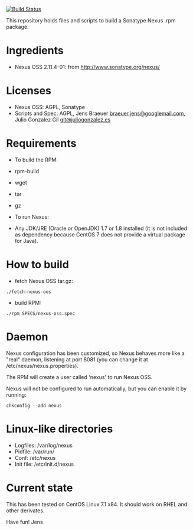 [![Build Status](https://jenkins-juliogonzalez.rhcloud.com/job/nexus-oss-rpm-build/badge/icon)](https://jenkins-juliogonzalez.rhcloud.com/job/nexus-oss-rpm-build/)

This repository holds files and scripts to build a Sonatype Nexus .rpm
package.

# Ingredients

- Nexus OSS 2.11.4-01: from http://www.sonatype.org/nexus/

# Licenses

- Nexus OSS: AGPL, Sonatype
- Scripts and Spec: AGPL, Jens Braeuer <braeuer.jens@googlemail.com>,
  Julio Gonzalez Gil <git@juliogonzalez.es>

# Requirements

- To build the RPM:
 - rpm-build
 - wget
 - tar
 - gz

- To run Nexus:
 - Any JDK/JRE (Oracle or OpenJDK) 1.7 or 1.8 installed
   (it is not included as dependency because CentOS 7 does not provide
   a virtual package for Java).

# How to build

- fetch Nexus OSS tar.gz:
```
./fetch-nexus-oos
```
- build RPM:
```
./rpm SPECS/nexus-oss.spec
```

# Daemon

Nexus configuration has been customized, so Nexus behaves more like a
"real" daemon, listening at port 8081 (you can change it at
/etc/nexus/nexus.properties).

The RPM will create a user called 'nexus' to run Nexus OSS.

Nexus will not be configured to run automatically, but you can enable
it by running:

```
chkconfig --add nexus
```

# Linux-like directories

- Logfiles: /var/log/nexus
- Pidfile: /var/run/
- Conf: /etc/nexus
- Init file: /etc/init.d/nexus

# Current state

This has been tested on CentOS Linux 7.1 x84. It should work
on RHEL and other derivates.

Have fun!
Jens

